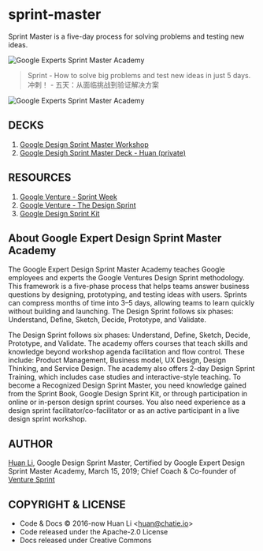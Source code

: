 # sprint-master

Sprint Master is a five-day process for solving problems and testing new ideas.

![Google Experts Sprint Master Academy](docs/images/sprint-master-academy.png)

> Sprint - How to solve big problems and test new ideas in just 5 days.  
> 冲刺！ - 五天：从面临挑战到验证解决方案

![Google Experts Sprint Master Academy](docs/images/google-experts-sprint-master-academy-2018.jpg)

## DECKS

1. [Google Design Sprint Master Workshop](https://docs.google.com/presentation/d/12rHQtDeTL1NlbYF_YntruT33crdtSMUWGDI8JweghHU/edit?usp=sharing)
1. [Google Desigh Sprint Master Deck - Huan (private)](https://docs.google.com/presentation/d/1p1F3BMdyeZOwLUb6m9zJD_l0G6U16NQDjq-CXp9q27U)

## RESOURCES

1. [Google Venture - Sprint Week](https://library.gv.com/sprint-week-set-the-stage-99f2f29ce0e7)
1. [Google Venture - The Design Sprint](http://www.gv.com/sprint/)
1. [Google Design Sprint Kit](https://designsprintkit.withgoogle.com)

## About Google Expert Design Sprint Master Academy

The Google Expert Design Sprint Master Academy teaches Google employees and experts the Google Ventures Design Sprint methodology. This framework is a five-phase process that helps teams answer business questions by designing, prototyping, and testing ideas with users. Sprints can compress months of time into 3–5 days, allowing teams to learn quickly without building and launching. The Design Sprint follows six phases:
Understand, Define, Sketch, Decide, Prototype, and Validate. 

The Design Sprint follows six phases: Understand, Define, Sketch, Decide, Prototype, and Validate.
The academy offers courses that teach skills and knowledge beyond workshop agenda facilitation and flow control. These include: Product Management, Business model, UX Design, Design Thinking, and Service Design. 
The academy also offers 2-day Design Sprint Training, which includes case studies and interactive-style teaching. 
To become a Recognized Design Sprint Master, you need knowledge gained from the Sprint Book, Google Design Sprint Kit, or through participation in online or in-person design sprint courses. You also need experience as a design sprint facilitator/co-facilitator or as an active participant in a live design sprint workshop. 

## AUTHOR

[Huan Li](http://linkedin.com/in/huan42), Google Design Sprint Master, Certified by Google Expert Design Sprint Master Academy, March 15, 2019; Chief Coach & Co-founder of [Venture Sprint](https://venturesprint.net)

## COPYRIGHT & LICENSE

* Code & Docs © 2016-now Huan Li \<huan@chatie.io\>
* Code released under the Apache-2.0 License
* Docs released under Creative Commons


